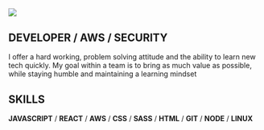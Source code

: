 ![](https://i.imgur.com/pii1NyX.png)
---

## DEVELOPER / AWS / SECURITY

I offer a hard working, problem solving attitude and the ability to learn new tech quickly. My goal within a team is to bring as much value as possible, while staying humble and maintaining a learning mindset

## SKILLS

**JAVASCRIPT** / **REACT** / **AWS** / **CSS** / **SASS** / **HTML** / **GIT** / **NODE** / **LINUX**

